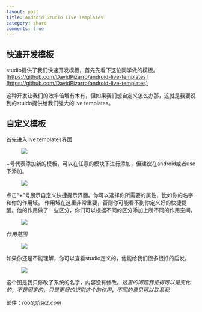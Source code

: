 ```yaml
---
layout: post
title: Android Studio Live Templates
category: share
comments: true
---
```


## 快速开发模板

studio提供了我们快速开发模板，首先先看下这位同学做的模板。
[https://github.com/DavidPizarro/android-live-templates](https://github.com/DavidPizarro/android-live-templates)

  这种开发让我们的效率倍增有木有，但如果我们想自定义怎么办那，这就是我要说到的stuido提供给我们强大的live templates。
  
## 自定义模板

首先进入live templates界面

<figure>
   <img src="https://raw.githubusercontent.com/wfiskz/blog/gh-pages/images/2015-9-25/live-templates.png"></a>
   <figcaption></figcaption>
</figure>

+号代表添加新的模板，可以在任意的模块下进行添加，但建议在android或者use下添加。

<figure>
   <img src="https://raw.githubusercontent.com/wfiskz/blog/gh-pages/images/2015-9-25/custom.png"></a>
   <figcaption></figcaption>
</figure>

点击“+”号展示自定义快捷提示界面。你可以选择你所需要的属性，比如你的名字和你的作用域。
        作用域在这里非常重要，否则你可能看不到你定义好的快捷提醒。他的作用做了一些区分，你们可以根据不同的区分添加上所不同的作用空间。

<figure>
   <img src="https://raw.githubusercontent.com/wfiskz/blog/gh-pages/images/2015-9-25/zdy-live.png"></a>
   <figcaption></figcaption>
</figure>

*作用范围*
<figure>
   <img src="https://raw.githubusercontent.com/wfiskz/blog/gh-pages/images/2015-9-25/sel-java.png"></a>
   <figcaption></figcaption>
</figure>


如果你还是不能理解，你可以查看studio定义的，他能给我们很多很好的启发。
<figure>
   <img src="https://raw.githubusercontent.com/wfiskz/blog/gh-pages/images/2015-9-25/system_moban.png"></a>
   <figcaption></figcaption>
</figure>

这个图是我只修改了系统的名字，内容没有修改。$这里的问题我觉得可以是变化的，不是固定的，只是更好的识别这个的作用，不同的意见可以联系我$


邮件：*root@fiskz.com*


